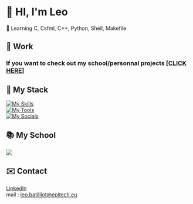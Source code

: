 # 👋 HI, I'm Leo
🌱 Learning C, Csfml, C++, Python, Shell, Makefile  
## :ledger: Work
### If you want to check out my school/personnal projects </font> [[CLICK HERE]](https://github.com/Leo-Batilliot/My_work)
## 🔧 My Stack
[![My Skills](https://skillicons.dev/icons?i=c,cpp,py)](https://skillicons.dev)  
[![My Tools](https://skillicons.dev/icons?i=godot,linux,visualstudio)](https://skillicons.dev)  
[![My Socials](https://skillicons.dev/icons?i=github,linkedin,discord)](https://skillicons.dev)
## :books: My School
<a href="https://www.epitech.eu/" align="center">
   <img src="https://upload.wikimedia.org/wikipedia/commons/thumb/2/2d/Epitech.png/120px-Epitech.png"/>
</a>  

## :envelope: Contact
[LinkedIn](https://www.linkedin.com/in/l%C3%A9o-batilliot-48847734a/)  
mail : leo.batilliot@epitech.eu
